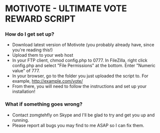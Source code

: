 # MOTIVOTE - ULTIMATE VOTE REWARD SCRIPT #

### How do I get set up? ###

* Download latest version of Motivote (you probably already have, since you're reading this!)
* Upload them to your web host
* In your FTP client, chmod config.php to 0777. In FileZilla, right click config.php and select "File Permissions" at the bottom. Enter "Numeric value" of 777.
* In your browser, go to the folder you just uploaded the script to. For example, http://example.com/vote/
* From there, you will need to follow the instructions and set up your installation!

### What if something goes wrong? ###

* Contact zomgtehfly on Skype and I'll be glad to try and get you up and running.
* Please report all bugs you may find to me ASAP so I can fix them.